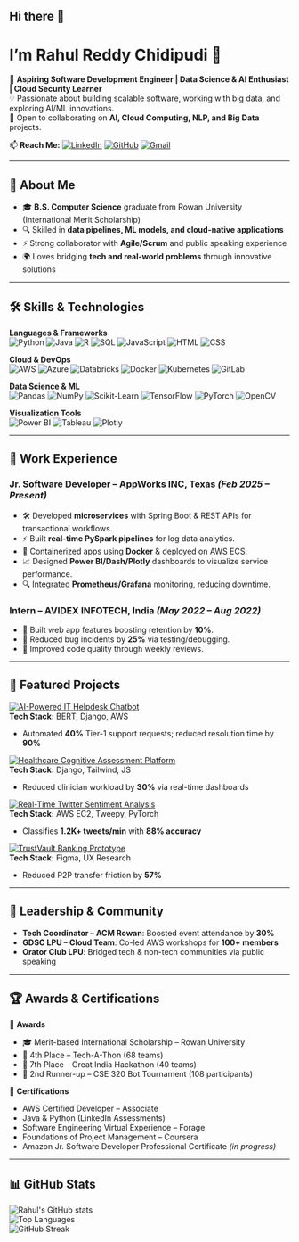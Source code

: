## Hi there 👋

# I’m Rahul Reddy Chidipudi 👋  

🚀 **Aspiring Software Development Engineer | Data Science & AI Enthusiast | Cloud Security Learner**  
💡 Passionate about building scalable software, working with big data, and exploring AI/ML innovations.  
📍 Open to collaborating on **AI, Cloud Computing, NLP, and Big Data** projects.  

📫 **Reach Me:** [![LinkedIn](https://img.shields.io/badge/LinkedIn-Connect-blue?logo=linkedin)](https://www.linkedin.com/in/chidipudi45/) [![GitHub](https://img.shields.io/badge/GitHub-Follow-black?logo=github)](https://github.com/Rahu378) [![Gmail](https://img.shields.io/badge/Email-Contact-red?logo=gmail)](mailto:rahulchidipudi45@gmail.com)  

---

## 👀 About Me
- 🎓 **B.S. Computer Science** graduate from Rowan University (International Merit Scholarship)  
- 🔍 Skilled in **data pipelines, ML models, and cloud-native applications**  
- ⚡ Strong collaborator with **Agile/Scrum** and public speaking experience  
- 🌍 Loves bridging **tech and real-world problems** through innovative solutions  

---

## 🛠 Skills & Technologies  

**Languages & Frameworks**  
![Python](https://img.shields.io/badge/Python-3776AB?logo=python&logoColor=white) ![Java](https://img.shields.io/badge/Java-007396?logo=java&logoColor=white) ![R](https://img.shields.io/badge/R-276DC3?logo=r&logoColor=white) ![SQL](https://img.shields.io/badge/SQL-336791?logo=postgresql&logoColor=white) ![JavaScript](https://img.shields.io/badge/JavaScript-F7DF1E?logo=javascript&logoColor=black) ![HTML](https://img.shields.io/badge/HTML5-E34F26?logo=html5&logoColor=white) ![CSS](https://img.shields.io/badge/CSS3-1572B6?logo=css3&logoColor=white)  

**Cloud & DevOps**  
![AWS](https://img.shields.io/badge/AWS-FF9900?logo=amazon-aws&logoColor=white) ![Azure](https://img.shields.io/badge/Azure-0078D4?logo=microsoft-azure&logoColor=white) ![Databricks](https://img.shields.io/badge/Databricks-FF3621?logo=databricks&logoColor=white) ![Docker](https://img.shields.io/badge/Docker-2496ED?logo=docker&logoColor=white) ![Kubernetes](https://img.shields.io/badge/Kubernetes-326CE5?logo=kubernetes&logoColor=white) ![GitLab](https://img.shields.io/badge/GitLab-FC6D26?logo=gitlab&logoColor=white)  

**Data Science & ML**  
![Pandas](https://img.shields.io/badge/Pandas-150458?logo=pandas&logoColor=white) ![NumPy](https://img.shields.io/badge/NumPy-013243?logo=numpy&logoColor=white) ![Scikit-Learn](https://img.shields.io/badge/Scikit--Learn-F7931E?logo=scikit-learn&logoColor=white) ![TensorFlow](https://img.shields.io/badge/TensorFlow-FF6F00?logo=tensorflow&logoColor=white) ![PyTorch](https://img.shields.io/badge/PyTorch-EE4C2C?logo=pytorch&logoColor=white) ![OpenCV](https://img.shields.io/badge/OpenCV-5C3EE8?logo=opencv&logoColor=white)  

**Visualization Tools**  
![Power BI](https://img.shields.io/badge/Power%20BI-F2C811?logo=power-bi&logoColor=black) ![Tableau](https://img.shields.io/badge/Tableau-E97627?logo=tableau&logoColor=white) ![Plotly](https://img.shields.io/badge/Plotly-3F4F75?logo=plotly&logoColor=white)  

---

## 💼 Work Experience  

### **Jr. Software Developer – AppWorks INC, Texas** _(Feb 2025 – Present)_  
- 🛠 Developed **microservices** with Spring Boot & REST APIs for transactional workflows.  
- ⚡ Built **real-time PySpark pipelines** for log data analytics.  
- 🐳 Containerized apps using **Docker** & deployed on AWS ECS.  
- 📈 Designed **Power BI/Dash/Plotly** dashboards to visualize service performance.  
- 🔍 Integrated **Prometheus/Grafana** monitoring, reducing downtime.  

### **Intern – AVIDEX INFOTECH, India** _(May 2022 – Aug 2022)_  
- 🚀 Built web app features boosting retention by **10%**.  
- 🐞 Reduced bug incidents by **25%** via testing/debugging.  
- 🤝 Improved code quality through weekly reviews.  

---

## 🚀 Featured Projects  

[![AI-Powered IT Helpdesk Chatbot](https://via.placeholder.com/900x250.png?text=AI-Powered+IT+Helpdesk+Chatbot)](https://github.com/rahulreddy/financial-doc-query-chatbot)  
**Tech Stack:** BERT, Django, AWS  
- Automated **40%** Tier-1 support requests; reduced resolution time by **90%**  

[![Healthcare Cognitive Assessment Platform](https://via.placeholder.com/900x250.png?text=Healthcare+Cognitive+Assessment+Platform)](https://github.com/rahulreddy/nlp-projects)  
**Tech Stack:** Django, Tailwind, JS  
- Reduced clinician workload by **30%** via real-time dashboards  

[![Real-Time Twitter Sentiment Analysis](https://via.placeholder.com/900x250.png?text=Real-Time+Twitter+Sentiment+Analysis)](https://github.com/rahulreddy/supervised-ml)  
**Tech Stack:** AWS EC2, Tweepy, PyTorch  
- Classifies **1.2K+ tweets/min** with **88% accuracy**  

[![TrustVault Banking Prototype](https://via.placeholder.com/900x250.png?text=TrustVault+Banking+Prototype)](https://github.com/rahulreddy/algorithms)  
**Tech Stack:** Figma, UX Research  
- Reduced P2P transfer friction by **57%**  

---

## 🎯 Leadership & Community  

- **Tech Coordinator – ACM Rowan**: Boosted event attendance by **30%**  
- **GDSC LPU – Cloud Team**: Co-led AWS workshops for **100+ members**  
- **Orator Club LPU**: Bridged tech & non-tech communities via public speaking  

---

## 🏆 Awards & Certifications  

🏅 **Awards**  
- 🎓 Merit-based International Scholarship – Rowan University  
- 🥈 4th Place – Tech-A-Thon (68 teams)  
- 🥉 7th Place – Great India Hackathon (40 teams)  
- 🤖 2nd Runner-up – CSE 320 Bot Tournament (108 participants)  

📜 **Certifications**  
- AWS Certified Developer – Associate  
- Java & Python (LinkedIn Assessments)  
- Software Engineering Virtual Experience – Forage  
- Foundations of Project Management – Coursera  
- Amazon Jr. Software Developer Professional Certificate _(in progress)_  

---

## 📊 GitHub Stats  

![Rahul's GitHub stats](https://github-readme-stats.vercel.app/api?username=rahulreddy&show_icons=true&theme=radical)  
![Top Languages](https://github-readme-stats.vercel.app/api/top-langs/?username=rahulreddy&layout=compact&theme=radical)  
![GitHub Streak](https://github-readme-streak-stats.herokuapp.com/?user=rahulreddy&theme=radical)  
